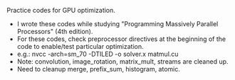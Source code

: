 Practice codes for GPU optimization.
- I wrote these codes while studying "Programming Massively Parallel Processors" (4th edition).
- For these codes, check preprocessor directives at the beginning of the code to enable/test particular optimization.
- e.g.: nvcc -arch=sm_70 -DTILED -o solver.x matmul.cu 
- Note: convolution, image_rotation, matrix_mult, streams are cleaned up.
- Need to cleanup merge, prefix_sum, histogram, atomic.
